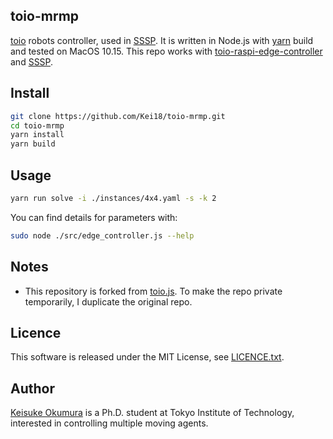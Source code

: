 toio-mrmp
---

[toio](https://toio.io/) robots controller, used in [SSSP](https://kei18.github.io/sssp).
It is written in Node.js with [yarn](https://yarnpkg.com/) build and tested on MacOS 10.15.
This repo works with [toio-raspi-edge-controller](https://github.com/Kei18/toio-raspi-edge-controller) and [SSSP](https://github.com/Kei18/sssp).

## Install

```sh
git clone https://github.com/Kei18/toio-mrmp.git
cd toio-mrmp
yarn install
yarn build
```

## Usage

```sh
yarn run solve -i ./instances/4x4.yaml -s -k 2
```

You can find details for parameters with:

```sh
sudo node ./src/edge_controller.js --help
```

## Notes

- This repository is forked from [toio.js](https://github.com/toio/toio.js). To make the repo private temporarily, I duplicate the original repo.

## Licence

This software is released under the MIT License, see [LICENCE.txt](LICENCE.txt).

## Author

[Keisuke Okumura](https://kei18.github.io) is a Ph.D. student at Tokyo Institute of Technology, interested in controlling multiple moving agents.
